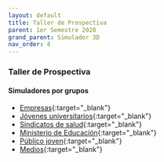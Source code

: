 ```yaml
---
layout: default
title: Taller de Prospectiva
parent: 1er Semestre 2020
grand_parent: Simulador 3D
nav_order: 4
---
```


### Taller de Prospectiva  

#### Simuladores por grupos  

- [Empresas](http://udesa.cristianreynaga.com/simuladorlab/2020/1semestre/prospectiva/empresas.html){:target="_blank"}
- [Jóvenes universitarios](http://udesa.cristianreynaga.com/simuladorlab/2020/1semestre/prospectiva/jovenes.html){:target="_blank"}
- [Sindicatos de salud](http://udesa.cristianreynaga.com/simuladorlab/2020/1semestre/prospectiva/sindicatos.html){:target="_blank"}
- [Ministerio de Educación](http://udesa.cristianreynaga.com/simuladorlab/2020/1semestre/prospectiva/educacion.html){:target="_blank"}
- [Público joven](http://udesa.cristianreynaga.com/simuladorlab/2020/1semestre/prospectiva/publico.html){:target="_blank"}
- [Medios](http://udesa.cristianreynaga.com/simuladorlab/2020/1semestre/prospectiva/medios.html){:target="_blank"}
